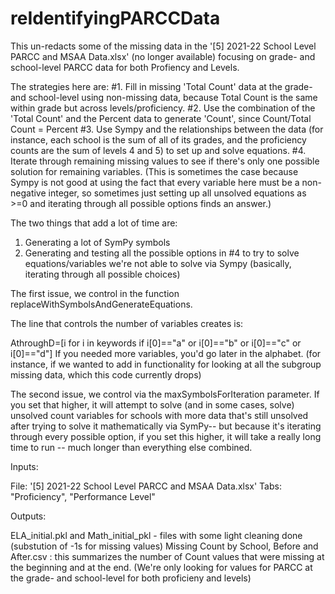 # reIdentifyingPARCCData

This un-redacts some of the missing data in the '[5] 2021-22 School Level PARCC and MSAA Data.xlsx' (no longer available) focusing on grade- and school-level PARCC data for both Profiency and Levels.

The strategies here are:
  #1. Fill in missing 'Total Count' data at the grade- and school-level using non-missing data, because Total Count is the same within grade but across levels/proficiency.
  #2. Use the combination of the 'Total Count' and the Percent data to generate 'Count', since Count/Total Count = Percent
  #3. Use Sympy and the relationships between the data (for instance, each school is the sum of all of its grades, and the proficiency counts are the sum of levels 4 and 5) to set up and solve equations.
  #4. Iterate through remaining missing values to see if there's only one possible solution for remaining variables. (This is sometimes the case because Sympy is not good at using the fact that every variable here must be a non-negative integer, so sometimes just setting up all unsolved equations as >=0 and iterating through all possible options finds an answer.)
  
The two things that add a lot of time are:

  1. Generating a lot of SymPy symbols
  2. Generating and testing all the possible options in #4 to try to solve equations/variables we're not able to solve via Sympy (basically, iterating through all possible choices)
    
The first issue, we control in the function replaceWithSymbolsAndGenerateEquations.

The line that controls the number of variables creates is:

AthroughD=[i for i in keywords if i[0]=="a" or i[0]=="b" or i[0]=="c" or i[0]=="d"]
If you needed more variables, you'd go later in the alphabet. (for instance, if we wanted to add in functionality for looking at all the subgroup missing data, which this code currently drops)

    
The second issue, we control via the maxSymbolsForIteration parameter. If you set that higher, it will attempt to solve (and in some cases, solve) unsolved count variables for schools with more data that's still unsolved after trying to solve it mathematically via
SymPy-- but because it's iterating through every possible option, if you set this higher, it will take a really long time to run -- much longer than everything else combined.

Inputs:

File: '[5] 2021-22 School Level PARCC and MSAA Data.xlsx'
Tabs: "Proficiency", "Performance Level"

Outputs:

ELA_initial.pkl and Math_initial_pkl - files with some light cleaning done (substution of -1s for missing values)
Missing Count by School, Before and After.csv : this summarizes the number of Count values that were missing at the beginning and at the end. (We're only looking for values for PARCC at the grade- and school-level for both proficieny and levels)